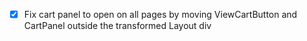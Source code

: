 - [x] Fix cart panel to open on all pages by moving ViewCartButton and CartPanel outside the transformed Layout div

